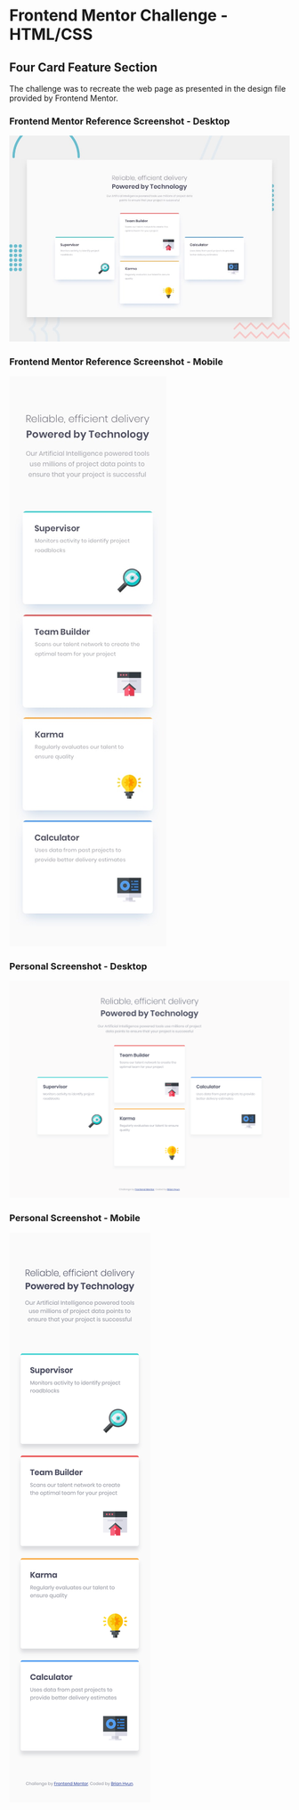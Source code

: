 # Frontend Mentor Challenge - HTML/CSS
## Four Card Feature Section

The challenge was to recreate the web page as presented in the design file provided by Frontend Mentor.

### Frontend Mentor Reference Screenshot - Desktop

![Frontend Mentor Reference Screenshot Desktop](design/desktop-preview.jpg)

### Frontend Mentor Reference Screenshot - Mobile 

![Frontend Mentor Reference Screenshot Mobile](design/mobile-design.jpg)

### Personal Screenshot - Desktop

![Frontend Mentor Output Screenshot Desktop](screenshot-desktop.png)

### Personal Screenshot - Mobile

![Frontend Mentor Output Screenshot Mobile](screenshot-mobile.png)
